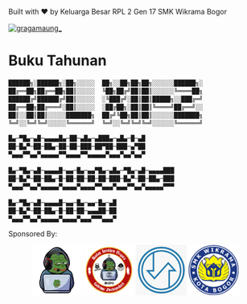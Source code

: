 Built with ❤️
by Keluarga Besar RPL 2 Gen 17 SMK Wikrama Bogor
 
<a href="https://instagram.com/gragamaung_" target="blank"><img align="center" src="https://img.shields.io/badge/gragamaung-E4405F?style=for-the-badge&logo=instagram&logoColor=white" alt="gragamaung_" /></a>

# Buku Tahunan
```
██████╗░██████╗░██╗░░░░░  ██╗░░██╗██╗██╗░░░░░░██████╗░
██╔══██╗██╔══██╗██║░░░░░  ╚██╗██╔╝██║██║░░░░░░╚════██╗
██████╔╝██████╔╝██║░░░░░  ░╚███╔╝░██║██║█████╗░░███╔═╝
██╔══██╗██╔═══╝░██║░░░░░  ░██╔██╗░██║██║╚════╝██╔══╝░░
██║░░██║██║░░░░░███████╗  ██╔╝╚██╗██║██║░░░░░░███████╗
╚═╝░░╚═╝╚═╝░░░░░╚══════╝  ╚═╝░░╚═╝╚═╝╚═╝░░░░░░╚══════╝
 ```
 
 ```
█▄─▀█▄─▄█─▄▄▄▄█▄─██─▄█▄─▄███▄─▄█▄─█─▄█
██─█▄▀─██─██▄─██─██─███─██▀██─███─▄▀██
▀▄▄▄▀▀▄▄▀▄▄▄▄▄▀▀▄▄▄▄▀▀▄▄▄▄▄▀▄▄▄▀▄▄▀▄▄▀

█▄─▀█▄─▄█─▄▄▄▄█─▄▄─█▄─▄▄▀█▄─▄█▄─▀█▄─▄█─▄▄▄▄███
██─█▄▀─██─██▄─█─██─██─██─██─███─█▄▀─██─██▄─███
▀▄▄▄▀▀▄▄▀▄▄▄▄▄▀▄▄▄▄▀▄▄▄▄▀▀▄▄▄▀▄▄▄▀▀▄▄▀▄▄▄▄▄▀▀▀

█▄─▀█▄─▄█─▄▄▄▄█─▄▄─█▄─▄▄─█▄─▄█
██─█▄▀─██─██▄─█─██─██─▄▄▄██─██
▀▄▄▄▀▀▄▄▀▄▄▄▄▄▀▄▄▄▄▀▄▄▄▀▀▀▄▄▄▀
 ```

 Sponsored By:

<p align="center">
<img src="https://github.com/Waggish-Mepo/rpl2-yearbook/blob/master/Assets/images/sponsors/mepo.png" width="100" />
<img src="https://github.com/Waggish-Mepo/rpl2-yearbook/blob/master/Assets/images/sponsors/bin-mepo.svg" width="100" />
<img src="https://github.com/Waggish-Mepo/rpl2-yearbook/blob/master/Assets/images/sponsors/rpl.jpg" width="100" />
<img src="https://github.com/Waggish-Mepo/rpl2-yearbook/blob/master/Assets/images/sponsors/wk.png" width="100" />
</p>

